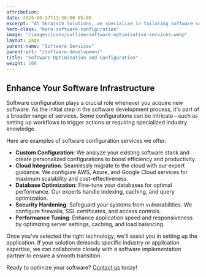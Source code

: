 ```yaml
---
attribution:
date: 2024-06-17T11:36:00-05:00
excerpt: "At Skratsch Solutions, we specialize in tailoring software configurations to meet your unique needs. Whether you're a small business, a startup, or an enterprise, our team of experts ensures seamless integration, performance optimization, and security enhancements."
hero-class: "hero-software-configuration"
image: "/images/icons/outline/software-optimization-services.webp"
layout: page
parent-name: "Software Services"
parent-url: "/software-development"
title: "Software Optimization and Configuration"
weight: 100
---
```


## Enhance Your Software Infrastructure

Software configuration plays a crucial role whenever you acquire new software. As the initial step in the software development process, it's part of a broader range of services. Some configurations can be intricate—such as setting up workflows to trigger actions or requiring specialized industry knowledge.

Here are examples of software configuration services we offer:

- **Custom Configuration**: We analyze your existing software stack and create personalized configurations to boost efficiency and productivity.
- **Cloud Integration**: Seamlessly migrate to the cloud with our expert guidance. We configure AWS, Azure, and Google Cloud services for maximum scalability and cost-effectiveness.
- **Database Optimization**: Fine-tune your databases for optimal performance. Our experts handle indexing, caching, and query optimization.
- **Security Hardening**: Safeguard your systems from vulnerabilities. We configure firewalls, SSL certificates, and access controls.
- **Performance Tuning**: Enhance application speed and responsiveness by optimizing server settings, caching, and load balancing.

Once you've selected the right technology, we'll assist you in setting up the application. If your solution demands specific industry or application expertise, we can collaborate closely with a software implementation partner to ensure a smooth transition.

Ready to optimize your software? [Contact us](/contact) today!
